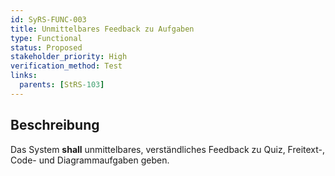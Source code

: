 ```yaml
---
id: SyRS-FUNC-003
title: Unmittelbares Feedback zu Aufgaben
type: Functional
status: Proposed
stakeholder_priority: High
verification_method: Test
links:
  parents: [StRS-103]
---
```


## Beschreibung
Das System **shall** unmittelbares, verständliches Feedback zu Quiz, Freitext-, Code- und Diagrammaufgaben geben.
